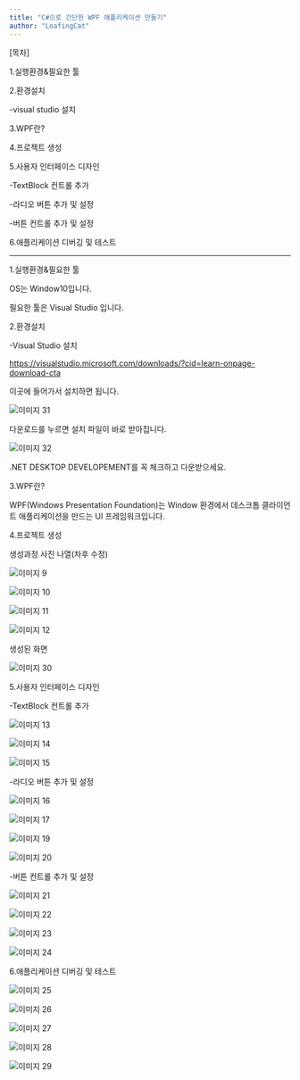```yaml
---
title: "C#으로 간단한 WPF 애플리케이션 만들기"
author: "LoafingCat"
---
```


[목차]

1.실행환경&필요한 툴

2.환경설치

-visual studio 설치

3.WPF란?

4.프로젝트 생성

5.사용자 인터페이스 디자인

-TextBlock 컨트롤 추가

-라디오 버튼 추가 및 설정

-버튼 컨트롤 추가 및 설정

6.애플리케이션 디버깅 및 테스트

----------------------------------


1.실행환경&필요한 툴

OS는 Window10입니다.

필요한 툴은 Visual Studio 입니다.



2.환경설치

-Visual Studio 설치

https://visualstudio.microsoft.com/downloads/?cid=learn-onpage-download-cta

이곳에 들어가서 설치하면 됩니다.

![이미지 31](https://github.com/Loafingcat/JungolCodeTestLoafingcat/assets/98324619/78bd1490-41d9-451f-931a-c611532edb94)

다운로드를 누르면 설치 파일이 바로 받아집니다.

![이미지 32](https://github.com/Loafingcat/JungolCodeTestLoafingcat/assets/98324619/0c67d137-7b4e-4147-b1a5-bd9ae8ba391c)

.NET DESKTOP DEVELOPEMENT를 꼭 체크하고 다운받으세요.

3.WPF란?

WPF(Windows Presentation Foundation)는 Window 환경에서 데스크톱 클라이언트 애플리케이션을 만드는 UI 프레임워크입니다.


4.프로젝트 생성


생성과정 사진 나열(차후 수정)

![이미지 9](https://github.com/Loafingcat/JungolCodeTestLoafingcat/assets/98324619/afc52927-aaad-4ebb-af7b-369d1a497125)

![이미지 10](https://github.com/Loafingcat/JungolCodeTestLoafingcat/assets/98324619/75bce0ac-d7f5-460d-a323-0e93b38ee240)

![이미지 11](https://github.com/Loafingcat/JungolCodeTestLoafingcat/assets/98324619/e3fb6931-114d-4117-b98f-ff361010611f)

![이미지 12](https://github.com/Loafingcat/JungolCodeTestLoafingcat/assets/98324619/2dfce4c4-b558-4ecd-940a-b826706a23fd)

생성된 화면


![이미지 30](https://github.com/Loafingcat/JungolCodeTestLoafingcat/assets/98324619/b0d65a65-c02c-4aa7-b0c7-48b031330373)


5.사용자 인터페이스 디자인

-TextBlock 컨트롤 추가

![이미지 13](https://github.com/Loafingcat/JungolCodeTestLoafingcat/assets/98324619/0744ea8f-903b-4d47-9cb3-b11e251a8ad5)

![이미지 14](https://github.com/Loafingcat/JungolCodeTestLoafingcat/assets/98324619/e2ebc0cc-1334-45b4-9c16-891928be73a2)

![이미지 15](https://github.com/Loafingcat/JungolCodeTestLoafingcat/assets/98324619/9a297ade-1aef-450a-8a90-95c3ffa5c431)


-라디오 버튼 추가 및 설정

![이미지 16](https://github.com/Loafingcat/JungolCodeTestLoafingcat/assets/98324619/7158198c-5f5e-4aad-a5a1-159f01156273)

![이미지 17](https://github.com/Loafingcat/JungolCodeTestLoafingcat/assets/98324619/51d76c57-0b81-4df9-9be7-a1696af879d7)

![이미지 19](https://github.com/Loafingcat/JungolCodeTestLoafingcat/assets/98324619/53bcfa3c-daf9-4d86-9e6d-1967203b51bc)

![이미지 20](https://github.com/Loafingcat/JungolCodeTestLoafingcat/assets/98324619/4ffaf680-26cf-4a67-ae04-7306f8082a7c)

-버튼 컨트롤 추가 및 설정

![이미지 21](https://github.com/Loafingcat/JungolCodeTestLoafingcat/assets/98324619/d9df2d45-de3e-458d-9818-40323cf998eb)

![이미지 22](https://github.com/Loafingcat/JungolCodeTestLoafingcat/assets/98324619/010a05e8-adcc-4443-9d6f-4b97fc095f2e)

![이미지 23](https://github.com/Loafingcat/JungolCodeTestLoafingcat/assets/98324619/024a841c-da99-4512-acf4-407952c5ae8f)

![이미지 24](https://github.com/Loafingcat/JungolCodeTestLoafingcat/assets/98324619/c325c5e0-7f26-4bec-8cd9-f7ab28ba9f2a)

6.애플리케이션 디버깅 및 테스트

![이미지 25](https://github.com/Loafingcat/JungolCodeTestLoafingcat/assets/98324619/f92e711a-746d-4693-ad05-81c3d55191b0)

![이미지 26](https://github.com/Loafingcat/JungolCodeTestLoafingcat/assets/98324619/c8cf77c1-998b-4abb-9a3c-5f2731e787aa)

![이미지 27](https://github.com/Loafingcat/JungolCodeTestLoafingcat/assets/98324619/9329ae45-d449-409a-9e37-92f253f36579)

![이미지 28](https://github.com/Loafingcat/JungolCodeTestLoafingcat/assets/98324619/8731094d-9a69-4ec0-8631-5d0524b8aec2)

![이미지 29](https://github.com/Loafingcat/JungolCodeTestLoafingcat/assets/98324619/670d9f4b-4444-47a3-ad37-806b18d12c67)